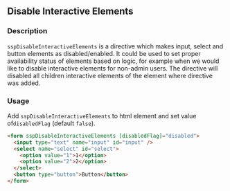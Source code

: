 ## Disable Interactive Elements

### Description

`sspDisableInteractiveElements` is a directive which makes input, select and button elements as disabled/enabled. It could be used to set proper availability status of elements based on logic, for example when we would like to disable interactive elements for non-admin users.
The directive will disabled all children interactive elements of the element where directive was added.

### Usage

Add `sspDisableInteractiveElements` to html element and set value of`disabledFlag` (default `false`).

```html
<form sspDisableInteractiveElements [disabledFlag]="disabled">
  <input type="text" name="input" id="input" />
  <select name="select" id="select">
    <option value="1">1</option>
    <option value="2">2</option>
  </select>
  <button type="button">Button</button>
</form>
```
